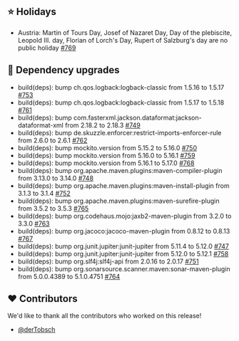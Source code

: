 ## ⭐ Holidays

- Austria: Martin of Tours Day, Josef of Nazaret Day, Day of the plebiscite, Leopold III. day, Florian of Lorch's Day, Rupert of Salzburg's day are no public holiday [#769](https://github.com/focus-shift/jollyday/issues/769)

## 🔨 Dependency upgrades

- build(deps): bump ch.qos.logback:logback-classic from 1.5.16 to 1.5.17 [#753](https://github.com/focus-shift/jollyday/pull/753)
- build(deps): bump ch.qos.logback:logback-classic from 1.5.17 to 1.5.18 [#761](https://github.com/focus-shift/jollyday/pull/761)
- build(deps): bump com.fasterxml.jackson.dataformat:jackson-dataformat-xml from 2.18.2 to 2.18.3 [#749](https://github.com/focus-shift/jollyday/pull/749)
- build(deps): bump de.skuzzle.enforcer:restrict-imports-enforcer-rule from 2.6.0 to 2.6.1 [#762](https://github.com/focus-shift/jollyday/pull/762)
- build(deps): bump mockito.version from 5.15.2 to 5.16.0 [#750](https://github.com/focus-shift/jollyday/pull/750)
- build(deps): bump mockito.version from 5.16.0 to 5.16.1 [#759](https://github.com/focus-shift/jollyday/pull/759)
- build(deps): bump mockito.version from 5.16.1 to 5.17.0 [#768](https://github.com/focus-shift/jollyday/pull/768)
- build(deps): bump org.apache.maven.plugins:maven-compiler-plugin from 3.13.0 to 3.14.0 [#748](https://github.com/focus-shift/jollyday/pull/748)
- build(deps): bump org.apache.maven.plugins:maven-install-plugin from 3.1.3 to 3.1.4 [#752](https://github.com/focus-shift/jollyday/pull/752)
- build(deps): bump org.apache.maven.plugins:maven-surefire-plugin from 3.5.2 to 3.5.3 [#765](https://github.com/focus-shift/jollyday/pull/765)
- build(deps): bump org.codehaus.mojo:jaxb2-maven-plugin from 3.2.0 to 3.3.0 [#763](https://github.com/focus-shift/jollyday/pull/763)
- build(deps): bump org.jacoco:jacoco-maven-plugin from 0.8.12 to 0.8.13 [#767](https://github.com/focus-shift/jollyday/pull/767)
- build(deps): bump org.junit.jupiter:junit-jupiter from 5.11.4 to 5.12.0 [#747](https://github.com/focus-shift/jollyday/pull/747)
- build(deps): bump org.junit.jupiter:junit-jupiter from 5.12.0 to 5.12.1 [#758](https://github.com/focus-shift/jollyday/pull/758)
- build(deps): bump org.slf4j:slf4j-api from 2.0.16 to 2.0.17 [#751](https://github.com/focus-shift/jollyday/pull/751)
- build(deps): bump org.sonarsource.scanner.maven:sonar-maven-plugin from 5.0.0.4389 to 5.1.0.4751 [#764](https://github.com/focus-shift/jollyday/pull/764)

## ❤️ Contributors

We'd like to thank all the contributors who worked on this release!

- [@derTobsch](https://github.com/derTobsch)
